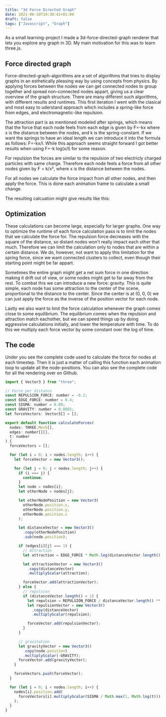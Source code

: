 ```yaml
---
title: "3d Force Directed Graph"
date: 2021-06-10T19:30:41+01:00
draft: false
tags: ["Javascript", "Graph"]
---
```


As a small learning-project I made a 3d-force-directed-graph renderer that lets you explore any graph in 3D. My main motivation for this was to learn three.js.

## Force directed graph

Force-directed-graph-algorithms are a set of algorithms that tries to display graphs in an esthetically pleasing way by using concepts from physics. By applying forces between the nodes we can get connected nodes to group together and spread non-connected nodes appart, giving us a clear overview of the graph structure. There are many different such algorithms, with different results and runtimes. This first iteration I went with the clasical and most easy to uderstand approach which includes a spring-like force from edges, and electromagnetic-like repulsion.

The attraction part is as mentioned modeled after springs, which means that the force that each node feels from each edge is given by F=-kx where x is the distance between the nodes, and k is the spring-constant. If we want the springs to have an ideal length we can introduce it into the formula as follows: F=-kx/l. While this approach seems straight forward I got better results when using F=-k log(x/l) for some reason.

For repulsion the forces are similar to the repulsion of two electricly charged particles with same charge. Therefore each node feels a force from all other nodes given by F = k/x², where x is the distance between the nodes.

For all nodes we calculate the force impact from all other nodes, and then apply the force. This is done each animation frame to calculate a small change.

The resulting calcuation might give results like this:

## Optimization

These calculations can become large, especially for larger graphs. One way to optimize the runtime of each force calculation pass is to limit the nodes that we calculate the force for. The repulsion force decreases with the square of the distance, so distant nodes won't really impact each other that much. Therefore we can limit the calculation only to nodes that are within a certain distance. We do, however, not want to apply this limitation for the spring force, since we want connected clusters to collect, even though their starting point might be far appart.

Sometimes the entire graph might get a net sum force in one direction making it drift out of view, or some nodes might get to far away from the rest. To combat this we can introduce a new force: gravity. This is quite simple, each node has some attraction to the center of the scene, proportional to the distance to the center. Since the center is at (0, 0, 0) we can just apply the force as the inverse of the position vector for each node.

Lastly we also want to limit the force calculation whenever the graph comes close to some equilibrium. The equilibrium comes when the repulsion and attraction match eachother, but we can speed things up by doing aggressive calculations initially, and lower the temperature with time. To do this we multiply each force vector by some constant over the log of time.

## The code

Under you see the complete code used to calculate the force for nodes at each timestep. Then it is just a matter of calling this function each animation loop to update all the node-positions. You can also see the complete code for all the rendering over on Github.

```js
import { Vector3 } from "three";

// Force per distance
const REPULSION_FORCE: number = -0.2;
const EDGE_FORCE: number = 0.4;
const SIGMA: number = 0.08;
const GRAVITY: number = 0.0002;
let forceVectors: Vector3[] = [];

export default function calculateForces(
  nodes: THREE.Mesh[],
  edges: number[][],
  t: number
) {
  forceVectors = [];

  for (let i = 0; i < nodes.length; i++) {
    let forceVector = new Vector3();

    for (let j = 0; j < nodes.length; j++) {
      if (i === j) {
        continue;
      }
      let node = nodes[i];
      let otherNode = nodes[j];

      let otherNodePosition = new Vector3(
        otherNode.position.x,
        otherNode.position.y,
        otherNode.position.z
      );

      let distanceVector = new Vector3()
        .copy(otherNodePosition)
        .sub(node.position);

      if (edges[i][j] === 1) {
        // Attraction
        let attraction = EDGE_FORCE * Math.log(distanceVector.length() / 0.5);

        let attractionVector = new Vector3()
          .copy(distanceVector)
          .multiplyScalar(attraction);

        forceVector.add(attractionVector);
      } else {
        // repulsion
        if (distanceVector.length() < 1) {
          let repulsion = REPULSION_FORCE / distanceVector.length() ** 2;
          let repulsionVector = new Vector3()
            .copy(distanceVector)
            .multiplyScalar(repulsion);

          forceVector.add(repulsionVector);
        }
      }

      // gravitation
      let gravityVector = new Vector3()
        .copy(node.position)
        .multiplyScalar(-GRAVITY);
      forceVector.add(gravityVector);
    }

    forceVectors.push(forceVector);
  }

  for (let i = 0; i < nodes.length; i++) {
    nodes[i].position.add(
      forceVectors[i].multiplyScalar(SIGMA / Math.max(1, Math.log(t)))
    );
  }
}
```
